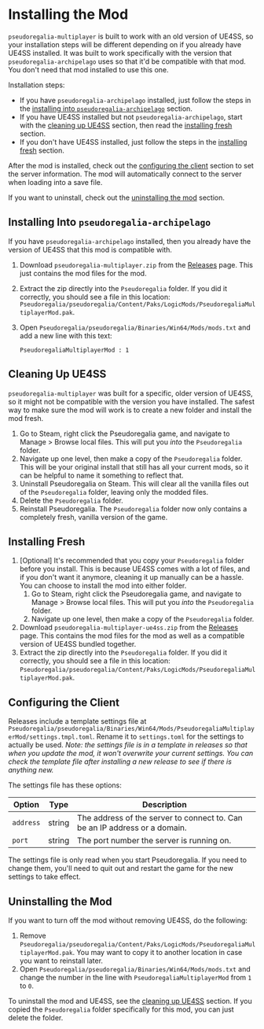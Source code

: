 # Installing the Mod

`pseudoregalia-multiplayer` is built to work with an old version of UE4SS, so your installation steps will be different depending on if you already have UE4SS installed. It was built to work specifically with the version that `pseudoregalia-archipelago` uses so that it'd be compatible with that mod. You don't need that mod installed to use this one.

Installation steps:

* If you have `pseudoregalia-archipelago` installed, just follow the steps in the [installing into `pseudoregalia-archipelago`](#installing-into-pseudoregalia-archipelago) section.
* If you have UE4SS installed but not `pseudoregalia-archipelago`, start with the [cleaning up UE4SS](#cleaning-up-ue4ss) section, then read the [installing fresh](#installing-fresh) section.
* If you don't have UE4SS installed, just follow the steps in the [installing fresh](#installing-fresh) section.

After the mod is installed, check out the [configuring the client](#configuring-the-client) section to set the server information. The mod will automatically connect to the server when loading into a save file.

If you want to uninstall, check out the [uninstalling the mod](#uninstalling-the-mod) section.

## Installing Into `pseudoregalia-archipelago`

If you have `pseudoregalia-archipelago` installed, then you already have the version of UE4SS that this mod is compatible with.

1. Download `pseudoregalia-multiplayer.zip` from the [Releases](https://github.com/highrow623/pseudoregalia-multiplayer/releases) page. This just contains the mod files for the mod.
2. Extract the zip directly into the `Pseudoregalia` folder. If you did it correctly, you should see a file in this location: `Pseudoregalia/pseudoregalia/Content/Paks/LogicMods/PseudoregaliaMultiplayerMod.pak`.
3. Open `Pseudoregalia/pseudoregalia/Binaries/Win64/Mods/mods.txt` and add a new line with this text:

   ```
   PseudoregaliaMultiplayerMod : 1
   ```

## Cleaning Up UE4SS

`pseudoregalia-multiplayer` was built for a specific, older version of UE4SS, so it might not be compatible with the version you have installed. The safest way to make sure the mod will work is to create a new folder and install the mod fresh.

1. Go to Steam, right click the Pseudoregalia game, and navigate to Manage > Browse local files. This will put you *into* the `Pseudoregalia` folder.
2. Navigate up one level, then make a copy of the `Pseudoregalia` folder. This will be your original install that still has all your current mods, so it can be helpful to name it something to reflect that.
3. Uninstall Pseudoregalia on Steam. This will clear all the vanilla files out of the `Pseudoregalia` folder, leaving only the modded files.
4. Delete the `Pseudoregalia` folder.
5. Reinstall Pseudoregalia. The `Pseudoregalia` folder now only contains a completely fresh, vanilla version of the game.

## Installing Fresh

1. [Optional] It's recommended that you copy your `Pseudoregalia` folder before you install. This is because UE4SS comes with a lot of files, and if you don't want it anymore, cleaning it up manually can be a hassle. You can choose to install the mod into either folder.
    1. Go to Steam, right click the Pseudoregalia game, and navigate to Manage > Browse local files. This will put you *into* the `Pseudoregalia` folder.
    2. Navigate up one level, then make a copy of the `Pseudoregalia` folder.
2. Download `pseudoregalia-multiplayer-ue4ss.zip` from the [Releases](https://github.com/highrow623/pseudoregalia-multiplayer/releases) page. This contains the mod files for the mod as well as a compatible version of UE4SS bundled together.
3. Extract the zip directly into the `Pseudoregalia` folder. If you did it correctly, you should see a file in this location: `Pseudoregalia/pseudoregalia/Content/Paks/LogicMods/PseudoregaliaMultiplayerMod.pak`.

## Configuring the Client

Releases include a template settings file at `Pseudoregalia/pseudoregalia/Binaries/Win64/Mods/PseudoregaliaMultiplayerMod/settings.tmpl.toml`. Rename it to `settings.toml` for the settings to actually be used. *Note: the settings file is in a template in releases so that when you update the mod, it won't overwrite your current settings. You can check the template file after installing a new release to see if there is anything new.*

The settings file has these options:

| Option | Type | Description |
| --- | --- | --- |
| `address` | string | The address of the server to connect to. Can be an IP address or a domain. |
| `port` | string | The port number the server is running on. |

The settings file is only read when you start Pseudoregalia. If you need to change them, you'll need to quit out and restart the game for the new settings to take effect.

## Uninstalling the Mod

If you want to turn off the mod without removing UE4SS, do the following:

1. Remove `Pseudoregalia/pseudoregalia/Content/Paks/LogicMods/PseudoregaliaMultiplayerMod.pak`. You may want to copy it to another location in case you want to reinstall later.
2. Open `Pseudoregalia/pseudoregalia/Binaries/Win64/Mods/mods.txt` and change the number in the line with `PseudoregaliaMultiplayerMod` from `1` to `0`.

To uninstall the mod and UE4SS, see the [cleaning up UE4SS](#cleaning-up-ue4ss) section. If you copied the `Pseudoregalia` folder specifically for this mod, you can just delete the folder.
